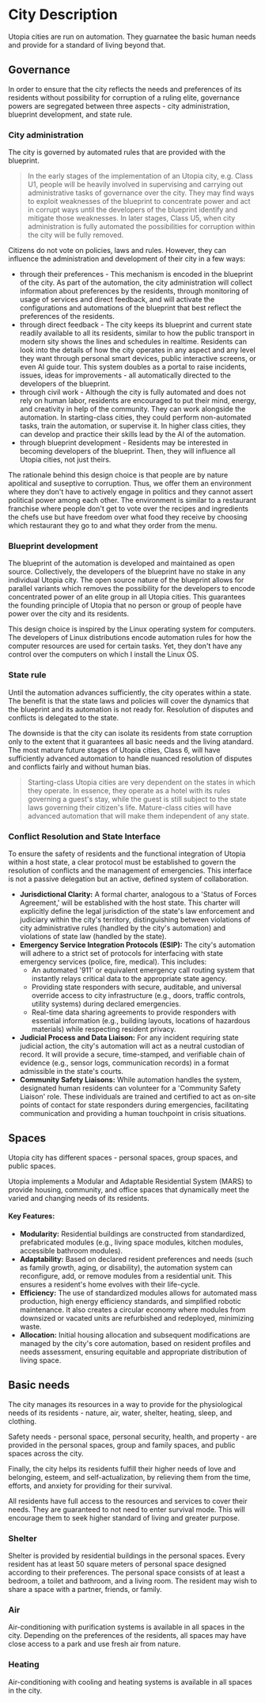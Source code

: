 # City Description

Utopia cities are run on automation.
They guarnatee the basic human needs and provide for a standard of living beyond that.

## Governance

In order to ensure that the city reflects the needs and preferences of its residents without possibility for corruption of a ruling elite, governance powers are segregated between three aspects - city administration, blueprint development, and state rule.

### City administration

The city is governed by automated rules that are provided with the blueprint.

> In the early stages of the implementation of an Utopia city, e.g. Class U1, people will be heavily involved in supervising and carrying out administrative tasks of governance over the city. They may find ways to exploit weaknesses of the blueprint to concentrate power and act in corrupt ways until the developers of the blueprint identify and mitigate those weaknesses. In later stages, Class U5, when city administration is fully automated the possibilities for corruption within the city will be fully removed.

Citizens do not vote on policies, laws and rules. However, they can influence the administration and development of their city in a few ways:
- through their preferences - This mechanism is encoded in the blueprint of the city. As part of the automation, the city administration will collect information about preferences by the residents, through monitoring of usage of services and direct feedback, and will activate the configurations and automations of the blueprint that best reflect the preferences of the residents.
- through direct feedback - The city keeps its blueprint and current state readily available to all its residents, similar to how the public transport in modern sity shows the lines and schedules in realtime. Residents can look into the details of how the city operates in any aspect and any level they want through personal smart devices, public interactive screens, or even AI guide tour. This system doubles as a portal to raise incidents, issues, ideas for improvements - all automatically directed to the developers of the blueprint.
- through civil work - Although the city is fully automated and does not rely on human labor, residents are encouraged to put their mind, energy, and creativity in help of the community. They can work alongside the automation. In starting-class cities, they could perform non-automated tasks, train the automation, or supervise it. In higher class cities, they can develop and practice their skills lead by the AI of the automation.
- through blueprint development - Residents may be interested in becoming developers of the blueprint. Then, they will influence all Utopia cities, not just theirs.

The rationale behind this design choice is that people are by nature apolitical and suseptive to corruption. Thus, we offer them an environment where they don't have to actively engage in politics and they cannot assert political power among each other. The environment is similar to a restaurant franchise where people don't get to vote over the recipes and ingredients the chefs use but have freedom over what food they receive by choosing which restaurant they go to and what they order from the menu.

### Blueprint development

The blueprint of the automation is developed and maintained as open source. Collectively, the developers of the blueprint have no stake in any individual Utopia city. The open source nature of the blueprint allows for parallel variants which removes the possibility for the developers to encode concentrated power of an elite group in all Utopia cities.
This guarantees the founding principle of Utopia that no person or group of people have power over the city and its residents.

This design choice is inspired by the Linux operating system for computers. The developers of Linux distributions encode automation rules for how the computer resources are used for certain tasks. Yet, they don't have any control over the computers on which I install the Linux OS.

### State rule

Until the automation advances sufficiently, the city operates within a state.
The benefit is that the state laws and policies will cover the dynamics that the blueprint and its automation is not ready for. Resolution of disputes and conflicts is delegated to the state.

The downside is that the city can isolate its residents from state corruption only to the extent that it guarantees all basic needs and the living atandard. The most mature future stages of Utopia cities, Class 6, will have sufficiently advanced automation to handle nuanced resolution of disputes and conflicts fairly and without human bias.

> Starting-class Utopia cities are very dependent on the states in which they operate. In essence, they operate as a hotel with its rules governing a guest's stay, while the guest is still subject to the state laws governing their citizen's life.
> Mature-class cities will have advanced automation that will make them independent of any state.

### Conflict Resolution and State Interface

To ensure the safety of residents and the functional integration of Utopia within a host state, a clear protocol must be established to govern the resolution of conflicts and the management of emergencies. This interface is not a passive delegation but an active, defined system of collaboration.

*   **Jurisdictional Clarity:** A formal charter, analogous to a 'Status of Forces Agreement,' will be established with the host state. This charter will explicitly define the legal jurisdiction of the state's law enforcement and judiciary within the city's territory, distinguishing between violations of city administrative rules (handled by the city's automation) and violations of state law (handled by the state).
*   **Emergency Service Integration Protocols (ESIP):** The city's automation will adhere to a strict set of protocols for interfacing with state emergency services (police, fire, medical). This includes:
    *   An automated '911' or equivalent emergency call routing system that instantly relays critical data to the appropriate state agency.
    *   Providing state responders with secure, auditable, and universal override access to city infrastructure (e.g., doors, traffic controls, utility systems) during declared emergencies.
    *   Real-time data sharing agreements to provide responders with essential information (e.g., building layouts, locations of hazardous materials) while respecting resident privacy.
*   **Judicial Process and Data Liaison:** For any incident requiring state judicial action, the city's automation will act as a neutral custodian of record. It will provide a secure, time-stamped, and verifiable chain of evidence (e.g., sensor logs, communication records) in a format admissible in the state's courts.
*   **Community Safety Liaisons:** While automation handles the system, designated human residents can volunteer for a 'Community Safety Liaison' role. These individuals are trained and certified to act as on-site points of contact for state responders during emergencies, facilitating communication and providing a human touchpoint in crisis situations.

## Spaces

Utopia city has different spaces - personal spaces, group spaces, and public spaces.

Utopia implements a Modular and Adaptable Residential System (MARS) to provide housing, community, and office spaces that dynamically meet the varied and changing needs of its residents.

#### Key Features:
*   **Modularity:** Residential buildings are constructed from standardized, prefabricated modules (e.g., living space modules, kitchen modules, accessible bathroom modules).
*   **Adaptability:** Based on declared resident preferences and needs (such as family growth, aging, or disability), the automation system can reconfigure, add, or remove modules from a residential unit. This ensures a resident's home evolves with their life-cycle.
*   **Efficiency:** The use of standardized modules allows for automated mass production, high energy efficiency standards, and simplified robotic maintenance. It also creates a circular economy where modules from downsized or vacated units are refurbished and redeployed, minimizing waste.
*   **Allocation:** Initial housing allocation and subsequent modifications are managed by the city's core automation, based on resident profiles and needs assessment, ensuring equitable and appropriate distribution of living space.

## Basic needs

The city manages its resources in a way to provide for the physiological needs of its residents - nature, air, water, shelter, heating, sleep, and clothing.

Safety needs - personal space, personal security, health, and property - are provided in the personal spaces, group and family spaces, and public spaces across the city.

Finally, the city helps its residents fulfill their higher needs of love and belonging, esteem, and self-actualization, by relieving them from the time, efforts, and anxiety for providing for their survival.

All residents have full access to the resources and services to cover their needs.
They are guaranteed to not need to enter survival mode.
This will encourage them to seek higher standard of living and greater purpose.

### Shelter

Shelter is provided by residential buildings in the personal spaces.
Every resident has at least 50 square meters of personal space designed according to their preferences.
The personal space consists of at least a bedroom, a toilet and bathroom, and a living room.
The resident may wish to share a space with a partner, friends, or family.

### Air

Air-conditioning with purification systems is available in all spaces in the city.
Depending on the preferences of the residents, all spaces may have close access to a park and use fresh air from nature.

### Heating

Air-conditioning with cooling and heating systems is available in all spaces in the city.
